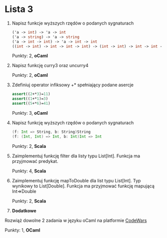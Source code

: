 Lista 3
==========


1. Napisz funkcje wyższych rzędów o podanych sygnaturach
   
   ```ocaml
   ('a -> int) -> 'a -> int
   ('a -> string) -> 'a -> string
   ('a -> int -> int) -> 'a -> int -> int
   ((int -> int) -> int -> int -> int) -> (int -> int) -> int -> int -> int
   ```

   Punkty: 2, **oCaml**

2. Napisz funkcję curry3 oraz uncurry4


   Punkty: 2, **oCaml**

3. Zdefiniuj operator infiksowy +* spełniający podane asercje


   ```ocaml
   assert((2+*3)=11)
   assert((1+*1)=3)
   assert((5+*6)=41)
   ```

   Punkty: 3, **oCaml**

4. Napisz funkcję wyższych rzędów o podanych sygnaturach

   ```scala
   (f: Int => String, b: String)String
   (f: (Int, Int) => Int, b: Int)Int => Int
   ```

   Punkty: 2, **Scala**


5. Zaimplementuj funkcję filter dla listy typu List[Int]. Funkcja ma przyjmować predykat.


   Punkty: 4, **Scala**



6. Zaimplementuj funkcję mapToDouble dla list typu List[Int]. Typ wynikowy to List[Double]. Funkcja ma przyjmować funkcję mapującą Int=>Double


   Punkty: 2, **Scala**


7.  **Dodatkowe**

   Rozwiąż dowolne 2 zadania w języku oCaml na platformie [CodeWars](https://www.codewars.com)

   Punkty: 1, **OCaml**

